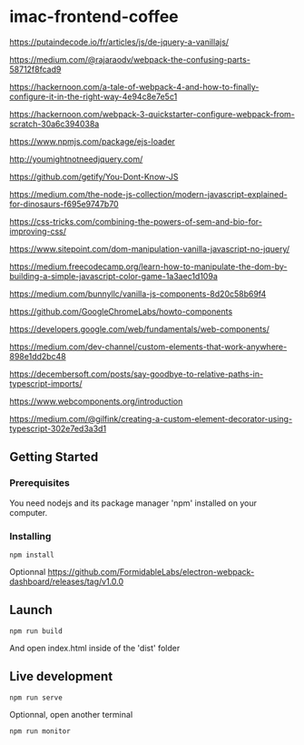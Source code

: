 # imac-frontend-coffee

https://putaindecode.io/fr/articles/js/de-jquery-a-vanillajs/

https://medium.com/@rajaraodv/webpack-the-confusing-parts-58712f8fcad9

https://hackernoon.com/a-tale-of-webpack-4-and-how-to-finally-configure-it-in-the-right-way-4e94c8e7e5c1

https://hackernoon.com/webpack-3-quickstarter-configure-webpack-from-scratch-30a6c394038a

https://www.npmjs.com/package/ejs-loader

http://youmightnotneedjquery.com/

https://github.com/getify/You-Dont-Know-JS

https://medium.com/the-node-js-collection/modern-javascript-explained-for-dinosaurs-f695e9747b70

https://css-tricks.com/combining-the-powers-of-sem-and-bio-for-improving-css/

https://www.sitepoint.com/dom-manipulation-vanilla-javascript-no-jquery/

https://medium.freecodecamp.org/learn-how-to-manipulate-the-dom-by-building-a-simple-javascript-color-game-1a3aec1d109a

https://medium.com/bunnyllc/vanilla-js-components-8d20c58b69f4

https://github.com/GoogleChromeLabs/howto-components

https://developers.google.com/web/fundamentals/web-components/

https://medium.com/dev-channel/custom-elements-that-work-anywhere-898e1dd2bc48

https://decembersoft.com/posts/say-goodbye-to-relative-paths-in-typescript-imports/

https://www.webcomponents.org/introduction

https://medium.com/@gilfink/creating-a-custom-element-decorator-using-typescript-302e7ed3a3d1

## Getting Started

### Prerequisites

You need nodejs and its package manager 'npm' installed on your computer.

### Installing

```
npm install
```

Optionnal
https://github.com/FormidableLabs/electron-webpack-dashboard/releases/tag/v1.0.0

## Launch

```
npm run build
```

And open index.html inside of the 'dist' folder

## Live development

```
npm run serve
```

Optionnal, open another terminal

```
npm run monitor
```